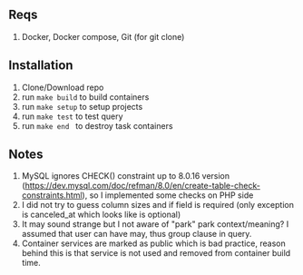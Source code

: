 
## Reqs
1) Docker, Docker compose, Git (for git clone)

## Installation
1) Clone/Download repo
2) run ``make build`` to build containers
2) run ``make setup`` to setup projects
3) run ``make test`` to test query
4) run ``make end `` to destroy task containers

## Notes
1) MySQL ignores CHECK() constraint up to 8.0.16 version (https://dev.mysql.com/doc/refman/8.0/en/create-table-check-constraints.html), so I implemented some checks on PHP side
2) I did not try to guess column sizes and if field is required (only exception is canceled_at which looks like is optional)
3) It may sound strange but I not aware of "park" park context/meaning? I assumed that user can have may, thus group clause in query. 
4) Container services are marked as public which is bad practice, reason behind this is that service is not used and removed from container build time.
